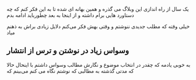 
یک سال از راه اندازی این وبلاگ می گذره و همین بهانه ای شده تا به این فکر کنم که چه دستاورد هایی برام داشته و از اینجا به بعد چطورباید ادامه بدم
 
خیلی وقته که مطلب جدیدی ننوشتم و وقتی بهش فکر می‌کنم دلایل زیادی براش به ذهنم میاد

## وسواس زیاد در نوشتن و ترس از انتشار
به خوبی یادمه که چقدر در انتخاب موضوع و نگارش مطالب وسواس داشتم با اینحال حالا که مدتی گذشته به مطالبی که نوشتم نگاه می کنم می‌بینم که 
